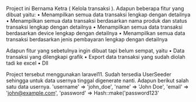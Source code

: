 Project ini Bernama Ketra ( Kelola transaksi ). Adapun beberapa fitur yang dibuat yaitu:
•	Menampilkan semua data transaksi lengkap dengan detailnya
•	Menampilkan semua data transaksi berdasarkan nama produk dan status transaksi lengkap dengan detailnya
•	Menampilkan semua data transaksi berdasarkan device lengkap dengan detailnya
•	Menampilkan semua data transaksi berdasarkan jenis pembayaran lengkap dengan detailnya

Adapun fitur yang sebetulnya ingin dibuat tapi belum sempat, yaitu
•	Data transaksi yang dilengkapi grafik
•	Export data transaksi yang sudah diolah tadi ke excel 
•	Dll

Project tersebut menggunakan laravel11. Sudah tersedia UserSeeder sehingga untuk data usernya tinggal digenerate nanti. Adapun berikut salah satu data usernya.
'username' => 'john_doe',
               'name' => 'John Doe',
                'email' => 'john@example.com',
                'password' => Hash::make('password123'
